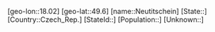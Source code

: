 ﻿---
location: [49.6,18.02]
type: City
tags:
- geo/City


SpocWebEntityId: 32871
isDeleted: false
confidential: public

---
[geo-lon::18.02]
[geo-lat::49.6]
[name::Neutitschein]
[State::]
[Country::Czech_Rep.]
[StateId::]
[Population::]
[Unknown::]

